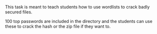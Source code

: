 This task is meant to teach students how to use wordlists to crack badly secured files.

100 top passwords are included in the directory and the students can use these to crack the hash or the zip file if they want to.